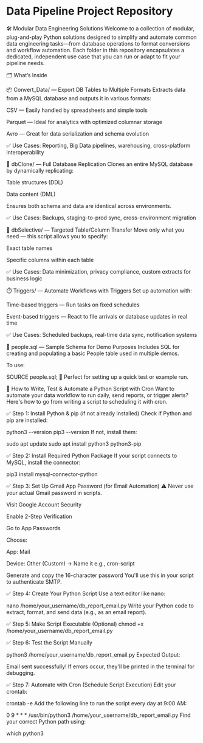 # Data Pipeline Project Repository
🛠️ Modular Data Engineering Solutions
Welcome to a collection of modular, plug-and-play Python solutions designed to simplify and automate common data engineering tasks—from database operations to format conversions and workflow automation.
Each folder in this repository encapsulates a dedicated, independent use case that you can run or adapt to fit your pipeline needs.

🗂️ What’s Inside

📦 Convert_Data/ — Export DB Tables to Multiple Formats
Extracts data from a MySQL database and outputs it in various formats:

CSV — Easily handled by spreadsheets and simple tools

Parquet — Ideal for analytics with optimized columnar storage

Avro — Great for data serialization and schema evolution

✅ Use Cases: Reporting, Big Data pipelines, warehousing, cross-platform interoperability



🔁 dbClone/ — Full Database Replication
Clones an entire MySQL database by dynamically replicating:

Table structures (DDL)

Data content (DML)

Ensures both schema and data are identical across environments.

✅ Use Cases: Backups, staging-to-prod sync, cross-environment migration



🎯 dbSelective/ — Targeted Table/Column Transfer
Move only what you need — this script allows you to specify:

Exact table names

Specific columns within each table

✅ Use Cases: Data minimization, privacy compliance, custom extracts for business logic



⏱️ Triggers/ — Automate Workflows with Triggers
Set up automation with:

Time-based triggers — Run tasks on fixed schedules

Event-based triggers — React to file arrivals or database updates in real time

✅ Use Cases: Scheduled backups, real-time data sync, notification systems



👥 people.sql — Sample Schema for Demo Purposes
Includes SQL for creating and populating a basic People table used in multiple demos.

To use:

SOURCE people.sql;
📌 Perfect for setting up a quick test or example run.



📌 How to Write, Test & Automate a Python Script with Cron
Want to automate your data workflow to run daily, send reports, or trigger alerts? Here's how to go from writing a script to scheduling it with cron.


✅ Step 1: Install Python & pip (if not already installed)
Check if Python and pip are installed:

python3 --version
pip3 --version
If not, install them:


sudo apt update
sudo apt install python3 python3-pip





✅ Step 2: Install Required Python Package
If your script connects to MySQL, install the connector:

pip3 install mysql-connector-python



✅ Step 3: Set Up Gmail App Password (for Email Automation)
⚠️ Never use your actual Gmail password in scripts.

Visit Google Account Security

Enable 2-Step Verification

Go to App Passwords

Choose:

App: Mail

Device: Other (Custom) → Name it e.g., cron-script

Generate and copy the 16-character password
You'll use this in your script to authenticate SMTP.



✅ Step 4: Create Your Python Script
Use a text editor like nano:

nano /home/your_username/db_report_email.py
Write your Python code to extract, format, and send data (e.g., as an email report).



✅ Step 5: Make Script Executable (Optional)
chmod +x /home/your_username/db_report_email.py



✅ Step 6: Test the Script Manually

python3 /home/your_username/db_report_email.py
Expected Output:

Email sent successfully!
If errors occur, they'll be printed in the terminal for debugging.




✅ Step 7: Automate with Cron (Schedule Script Execution)
Edit your crontab:


crontab -e
Add the following line to run the script every day at 9:00 AM:


0 9 * * * /usr/bin/python3 /home/your_username/db_report_email.py
Find your correct Python path using:


which python3
